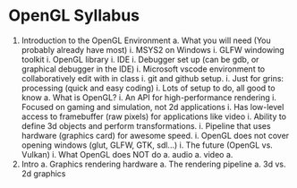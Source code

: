 # OpenGL Syllabus

1. Introduction to the OpenGL Environment
 a. What you will need (You probably already have most)
   i. MSYS2 on Windows
   i. GLFW windowing toolkit
   i. OpenGL library
   i. IDE
   i. Debugger set up (can be gdb, or graphical debugger in the IDE)
   i. Microsoft vscode environment to collaboratively edit with in class
   i. git and github setup.
   i. Just for grins: processing (quick and easy coding)
   i. Lots of setup to do, all good to know
 a. What is OpenGL?
   i. An API for high-performance rendering
   i. Focused on gaming and simulation, not 2d applications
   i. Has low-level access to framebuffer (raw pixels) for applications like video
   i. Ability to define 3d objects and perform transformations.
   i. Pipeline that uses hardware (graphics card) for awesome speed.
   i. OpenGL does not cover opening windows (glut, GLFW, GTK, sdl...)
   i. The future (OpenGL vs. Vulkan)
   i. What OpenGL does NOT do
     a. audio
     a. video
     a. 
1. Intro
 a. Graphics rendering hardware
 a. The rendering pipeline
 a. 3d vs. 2d graphics
